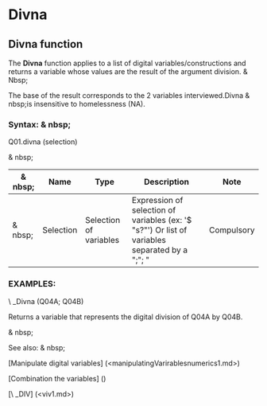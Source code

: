 # Divna

## Divna function

The **Divna** function applies to a list of digital variables/constructions and returns a variable whose values ​​are the result of the argument division. & Nbsp;

The base of the result corresponds to the 2 variables interviewed.Divna & nbsp;is insensitive to homelessness (NA).

### Syntax: & nbsp;

Q01.divna (selection)

& nbsp;

|& nbsp;|**Name** |**Type** |**Description** |**Note** |
|--- |--- |--- |--- |--- |
|& nbsp;|Selection |Selection of variables |Expression of selection of variables (ex: '$ "s?"') Or list of variables separated by a ";"; "|Compulsory |

### EXAMPLES:

\ _Divna (Q04A; Q04B)

Returns a variable that represents the digital division of Q04A by Q04B.

& nbsp;

See also: & nbsp;

[Manipulate digital variables] (<manipulatingVarirablesnumerics1.md>)

[Combination the variables] (<combination thevariables1.md>)

[\ _DIV] (<viv1.md>)